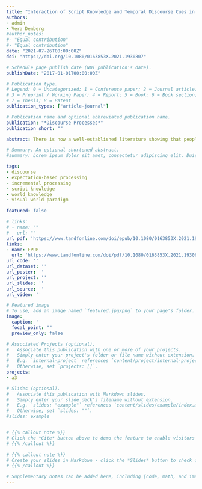 ```yaml
---
title: "Interaction of Script Knowledge and Temporal Discourse Cues in a Visual World Study"
authors:
- admin
- Vera Demberg
#author_notes:
#- "Equal contribution"
#- "Equal contribution"
date: "2021-07-26T00:00:00Z"
doi: "https://doi.org/10.1080/0163853X.2021.1930807"

# Schedule page publish date (NOT publication's date).
publishDate: "2017-01-01T00:00:00Z"

# Publication type.
# Legend: 0 = Uncategorized; 1 = Conference paper; 2 = Journal article;
# 3 = Preprint / Working Paper; 4 = Report; 5 = Book; 6 = Book section;
# 7 = Thesis; 8 = Patent
publication_types: ["article-journal"]

# Publication name and optional abbreviated publication name.
publication: "*Discourse Processes*"
publication_short: ""

abstract: There is now a well-established literature showing that people anticipate upcoming concepts and words during language processing. Commonsense knowledge about typical event sequences and verbal selectional preferences can contribute to anticipating what will be mentioned next. We here investigate how temporal discourse connectives (before, after), which signal event ordering along a temporal dimension, modulate predictions for upcoming discourse referents. Our study analyses anticipatory gaze in the visual world and supports the idea that script knowledge, temporal connectives (before eating → menu, appetizer), and the verb’s selectional preferences (order → appetizer) jointly contribute to shaping rapid prediction of event participants.

# Summary. An optional shortened abstract.
#summary: Lorem ipsum dolor sit amet, consectetur adipiscing elit. Duis posuere tellus ac convallis placerat. Proin tincidunt magna sed ex sollicitudin condimentum.

tags:
- discourse
- expectation-based processing
- incremental processing
- script knowledge
- world knowledge
- visual world paradigm

featured: false

# links:
# - name: ""
#   url: ""
url_pdf: 'https://www.tandfonline.com/doi/epub/10.1080/0163853X.2021.1930807?needAccess=true'
links:
- name: EPUB
  url: 'https://www.tandfonline.com/doi/pdf/10.1080/0163853X.2021.1930807'
url_code: ''
url_dataset: ''
url_poster: ''
url_project: ''
url_slides: ''
url_source: ''
url_video: ''

# Featured image
# To use, add an image named `featured.jpg/png` to your page's folder.
image:
  caption: ''
  focal_point: ""
  preview_only: false

# Associated Projects (optional).
#   Associate this publication with one or more of your projects.
#   Simply enter your project's folder or file name without extension.
#   E.g. `internal-project` references `content/project/internal-project/index.md`.
#   Otherwise, set `projects: []`.
projects: 
- a3

# Slides (optional).
#   Associate this publication with Markdown slides.
#   Simply enter your slide deck's filename without extension.
#   E.g. `slides: "example"` references `content/slides/example/index.md`.
#   Otherwise, set `slides: ""`.
#slides: example


# {{% callout note %}}
# Click the *Cite* button above to demo the feature to enable visitors to import publication metadata into their reference management software.
# {{% /callout %}}

# {{% callout note %}}
# Create your slides in Markdown - click the *Slides* button to check out the example.
# {{% /callout %}}

# Supplementary notes can be added here, including [code, math, and images](https://wowchemy.com/docs/writing-markdown-latex/).
---
```

